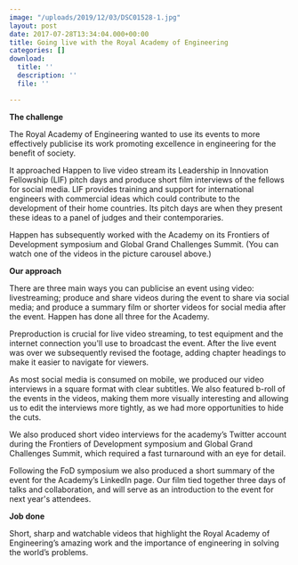 ```yaml
---
image: "/uploads/2019/12/03/DSC01528-1.jpg"
layout: post
date: 2017-07-28T13:34:04.000+00:00
title: Going live with the Royal Academy of Engineering
categories: []
download:
  title: ''
  description: ''
  file: ''

---
```

**The challenge**

The Royal Academy of Engineering wanted to use its events to more effectively publicise its work promoting excellence in engineering for the benefit of society.

It approached Happen to live video stream its Leadership in Innovation Fellowship (LIF) pitch days and produce short film interviews of the fellows for social media. LIF provides training and support for international engineers with commercial ideas which could contribute to the development of their home countries. Its pitch days are when they present these ideas to a panel of judges and their contemporaries.

Happen has subsequently worked with the Academy on its Frontiers of Development symposium and Global Grand Challenges Summit. (You can watch one of the videos in the picture carousel above.)

**Our approach**

There are three main ways you can publicise an event using video: livestreaming; produce and share videos during the event to share via social media; and produce a summary film or shorter videos for social media after the event. Happen has done all three for the Academy.

Preproduction is crucial for live video streaming, to test equipment and the internet connection you'll use to broadcast the event. After the live event was over we subsequently revised the footage, adding chapter headings to make it easier to navigate for viewers.

As most social media is consumed on mobile, we produced our video interviews in a square format with clear subtitles. We also featured b-roll of the events in the videos, making them more visually interesting and allowing us to edit the interviews more tightly, as we had more opportunities to hide the cuts.

We also produced short video interviews for the academy’s Twitter account during the Frontiers of Development symposium and Global Grand Challenges Summit, which required a fast turnaround with an eye for detail.

Following the FoD symposium we also produced a short summary of the event for the Academy’s LinkedIn page. Our film tied together three days of talks and collaboration, and will serve as an introduction to the event for next year's attendees.

**Job done**

Short, sharp and watchable videos that highlight the Royal Academy of Engineering’s amazing work and the importance of engineering in solving the world’s problems.